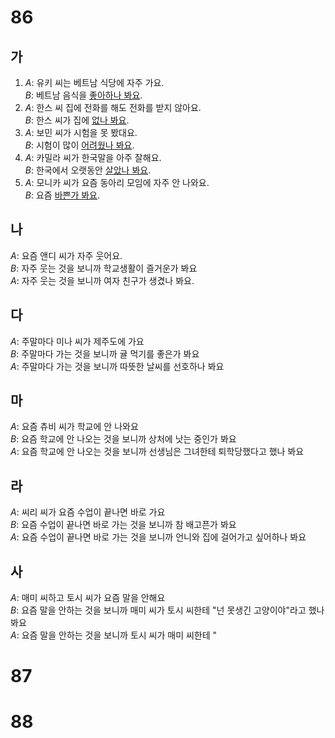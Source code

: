# 86
## 가
1. *A*: 유키 씨는 베트남 식당에 자주 가요.<br>
   *B*: 베트남 음식을 <u>좋아하나 봐요</u>.
2. *A*: 한스 씨 집에 전화를 해도 전화를 받지 않아요.<br>
   *B*: 한스 씨가 집에 <u>없나 봐요</u>.
3. *A*: 보민 씨가 시험을 못 봤대요.<br>
   *B*: 시험이 많이 <u>어려웠나 봐요</u>.
4. *A*: 카밀라 씨가 한국말을 아주 잘해요.<br>
   *B*: 한국에서 오랫동안 <u>살았나 봐요</u>.
5. *A*: 모니카 씨가 요즘 동아리 모임에 자주 안 나와요.<br>
   *B*: 요즘 <u>바쁜가 봐요</u>.
## 나
*A*: 요즘 앤디 씨가 자주 웃어요.<br>
*B*: 자주 웃는 것을 보니까 학교생활이 즐거운가 봐요<br>
*A*: 자주 웃는 것을 보니까 여자 친구가 생겼나 봐요.<br>
## 다
*A*: 주말마다 미나 씨가 제주도에 가요<br>
*B*: 주말마다 가는 것을 보니까 귤 먹기를 좋은가 봐요<br>
*A*: 주말마다 가는 것을 보니까 따뜻한 날씨를 선호하나 봐요<br>
## 마
*A*: 요즘 츄비 씨가 학교에 안 나와요<br>
*B*: 요즘 학교에 안 나오는 것을 보니까 상처에 낫는 중인가 봐요<br>
*A*: 요즘 학교에 안 나오는 것을 보니까 선생님은 그녀한테 퇴학당했다고 했나 봐요<br>
## 라
*A*: 씨리 씨가 요즘 수업이 끝나면 바로 가요<br>
*B*: 요즘 수업이 끝나면 바로 가는 것을 보니까 참 배고픈가 봐요<br>
*A*: 요즘 수업이 끝나면 바로 가는 것을 보니까 언니와 집에 걸어가고 싶어하나 봐요<br>
## 사
*A*: 매미 씨하고 토시 씨가 요즘 말을 안해요<br>
*B*: 요즘 말을 안하는 것을 보니까 매미 씨가 토시 씨한테 "넌 못생긴 고양이야"라고 했나 봐요<br>
*A*: 요즘 말을 안하는 것을 보니까 토시 씨가 매미 씨한테 "<br>
# 87
# 88